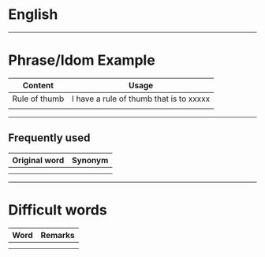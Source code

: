 # English

---

# Phrase/Idom Example

| Content | Usage |
| --- | --- |
| Rule of thumb | I have a rule of thumb that is to xxxxx |
|  |  |

---

## Frequently used

| Original word | Synonym |
| --- | --- |
|  |  |
|  |  |

---

# Difficult words

| Word | Remarks |
| --- | --- |
|  |  |
|  |  |